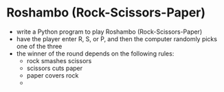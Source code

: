 # Roshambo (Rock-Scissors-Paper)
* write a Python program to play Roshambo (Rock-Scissors-Paper)
* have the player enter R, S, or P, and then the computer randomly picks one of the three
* the winner of the round depends on the following rules:
  * rock smashes scissors
  * scissors cuts paper
  * paper covers rock
  *        
